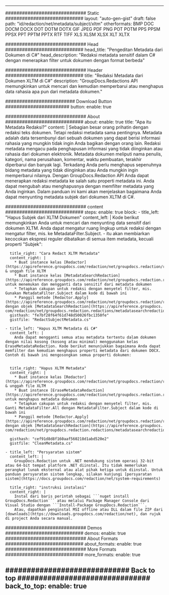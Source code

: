 
---
############################# Static ############################
layout: "auto-gen-gist" 
draft: false
path: "id/redaction/net/metadata/subject/xltm"
otherformats: BMP DOC DOCM DOCX DOT DOTM DOTX GIF JPEG PDF PNG POT POTM PPS PPSM PPSX PPT PPTM PPTX RTF TIFF XLS XLSM XLSX XLT XLTX  

############################# Head ############################
head_title: "Pengeditan Metadata dari Dokumen di C#"
head_description: "Redaksi metadata sensitif dalam C# dengan menerapkan filter untuk dokumen dengan format berbeda"

############################# Header ############################
title: "Redaksi Metadata dari Dokumen XLTM di C#"
description: "GroupDocs.Redactions API memungkinkan untuk mencari dan kemudian memperbarui atau menghapus data rahasia apa pun dari metadata dokumen."

######################### Download Button #######################
button:
    enable: true

############################# About ############################
about:
    enable: true
    title: "Apa itu Metadata Redaksi?"
    content: |
        Sebagian besar orang prihatin dengan redaksi teks dokumen. Tetapi redaksi metadata sama pentingnya. Metadata adalah data tersembunyi dari sebuah dokumen yang dapat berisi informasi rahasia yang mungkin tidak ingin Anda bagikan dengan orang lain. Redaksi metadata mengacu pada penghapusan informasi yang tidak diinginkan atau rahasia dari dokumen elektronik. Metadata dokumen meliputi nama penulis, kategori, nama perusahaan, komentar, waktu pembuatan, terakhir diperbarui dan banyak lagi. Terkadang Anda perlu menghapus sepenuhnya bidang metadata yang tidak diinginkan atau Anda mungkin ingin memperbarui nilainya. Dengan GroupDocs.Redaction API Anda dapat menerapkan redaksi metadata ke salah satu properti metadata ini. Anda dapat mengubah atau menghapusnya dengan memfilter metadata yang Anda inginkan. Dalam panduan ini kami akan menjelaskan bagaimana Anda dapat menyunting metadata subjek dari dokumen XLTM di C#.

############################# content ############################
steps:
    enable: true
    block:
    - title_left: "Hapus Subjek dari XLTM Dokumen"
      content_left: |
        Kode berikut memungkinkan Anda untuk mencari dan menyunting data sensitif dari dokumen XLTM. Anda dapat mengatur ruang lingkup untuk redaksi dengan mengatur filter, mis. ke MetadataFilter.Subject. - itu akan membiarkan kecocokan ekspresi reguler dibatalkan di semua item metadata, kecuali properti "Subjek":
        

      title_right: "Cara Redact XLTM Metadata"
      content_right: |
        * Buat instance kelas [Redactor](https://apireference.groupdocs.com/redaction/net/groupdocs.redaction/redactor) & unggah file XLTM
        * Buat instance kelas [MetadataSearchRedaction](https://apireference.groupdocs.com/redaction/net/groupdocs.redaction.redactions/metadatasearchredaction) untuk menemukan dan mengganti data sensitif dari metadata dokumen
        * Tetapkan cakupan untuk redaksi dengan menyetel filter, mis. Gunakan MetadataFilter.Subject dalam kode di bawah ini 
        * Panggil metode [Redactor.Apply](https://apireference.groupdocs.com/redaction/net/groupdocs.redaction/redactor/methods/apply/index) dengan objek [MetadataSearchRedaction](https://apireference.groupdocs. com/redaction/net/groupdocs.redaction.redactions/metadatasearchredaction)        
      gisthash: "fe7bf28f64f61d748d50026fbc1350fe"
      gistfile: "RedactSubjectMetadata.cs"

    - title_left: "Hapus XLTM Metadata di C#"
      content_left: |
        Anda dapat mengganti semua atau metadata tertentu dalam dokumen dengan nilai kosong (kosong atau minimal) menggunakan kelas EraseMetadataRedaction. Kode berikut menunjukkan bagaimana Anda dapat memfilter dan kemudian menghapus properti metadata dari dokumen DOCX. Contoh di bawah ini mengosongkan semua properti dokumen:
        
        
      title_right: "Hapus XLTM Metadata"
      content_right: |
        * Buat instance kelas [Redactor](https://apireference.groupdocs.com/redaction/net/groupdocs.redaction/redactor) & unggah file XLTM
        * Buat instance [EraseMetadataRedaction](https://apireference.groupdocs.com/redaction/net/groupdocs.redaction.redactions/erasemetadataredaction) untuk menghapus metadata dokumen
        * Tetapkan cakupan untuk redaksi dengan menyetel filter, mis. Ganti MetadataFilter.All dengan MetadataFilter.Subject dalam kode di bawah ini 
        * Panggil metode [Redactor.Apply](https://apireference.groupdocs.com/redaction/net/groupdocs.redaction/redactor/methods/apply/index) dengan objek [MetadataSearchRedaction](https://apireference.groupdocs. com/redaction/net/groupdocs.redaction.redactions/metadatasearchredaction)
        
      gisthash: "cef91d8d8f160aaf560218d1abd520e2"
      gistfile: "CleanMetadata.cs"

    - title_left: "Persyaratan sistem"
      content_left: |
        GroupDocs.Redaction untuk .NET mendukung sistem operasi 32-bit atau 64-bit tempat platform .NET diinstal. Itu tidak memerlukan perangkat lunak eksternal atau alat pihak ketiga untuk diinstal. Untuk panduan persyaratan sistem lengkap, silakan kunjungi [persyaratan sistem](https://docs.groupdocs.com/redaction/net/system-requirements)
        
      title_right: "instruksi instalasi"
      content_right: |
        Instal dari baris perintah sebagai ```nuget install GroupDocs.Redaction``` atau melalui Package Manager Console dari Visual Studio dengan ```Install-Package GroupDocs.Redaction```. 
        Atau, dapatkan penginstal MSI offline atau DLL dalam file ZIP dari [downloads](https://downloads.groupdocs.com/redaction/net), dan rujuk di project Anda secara manual.

############################# Demos ############################
demos:
    enable: true
############################# About Formats ############################
about_formats:
    enable: true
############################# More Formats ############################
more_formats:
    enable: true

############################# Back to top ###############################
back_to_top:
    enable: true
---